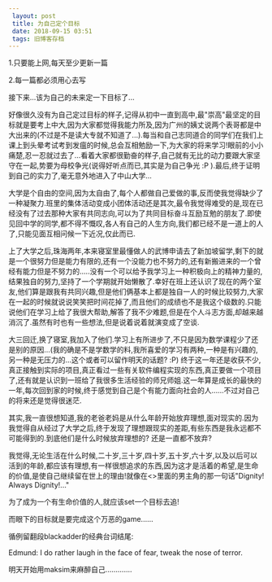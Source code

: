 ```yaml
---
 layout: post
 title: 为自己定个目标
 date: 2018-09-15 03:51
 tags: 旧博客存档
---
```

1.只要能上网,每天至少更新一篇

2.每一篇都必须用心去写



接下来...该为自己的未来定一下目标了...



好像很久没有为自己定过目标的样子,记得从初中一直到高中,最"崇高"最坚定的目标就是要考上中大,因为大家都觉得我能力所及,因为广州的姨丈说两个表哥都是中大出来的(不过是不是读大专就不知道了...).每当和自己志同道合的同学们在我们上课上到头晕考试考到发瘟的时候,总会互相勉励一下,为大家的将来学习!眼前的小小痛楚,忍一忍就过去了...看着大家都很勤奋的样子,自己就有无比的动力要跟大家坚守在一起,势要为母校争光(说得好听点而已,其实是为自己争光
:P ).最后,终于证明到自己的实力了,毫无意外地进入了中山大学...



大学是个自由的空间,因为太自由了,每个人都做自己爱做的事,反而使我觉得缺少了一种凝聚力.班里的集体活动变成小团体活动还是其次,最令我觉得难受的是,现在已经没有了过去那种大家有共同志向,可以为了共同目标奋斗互励互勉的朋友了.即使见回中学的同学,都不得不慨叹,各人有自己的人生方向,我们都已经不是一道上的人了,只能见面互相问候一下近况,仅此而已.



上了大学之后,珠海两年,本来寝室里最懂做人的武博申请去了新加坡留学,剩下的就是一个很努力但是能力有限的,还有一个没能力也不努力的,还有新搬进来的一个曾经有能力但是不努力的.....没有一个可以给予我学习上一种积极向上的精神力量的,结果独自的努力,坚持了一个学期就开始懒散了.幸好在班上还认识了现在的两个室友,他们算是跟我有共同兴趣,但是他们俩基本上都是独自一人的时候比较努力,大家在一起的时候就说说笑笑把时间花掉了,而且他们的成绩也不是我这个级数的.只能说他们在学习上给了我很大帮助,解答了我不少难题,但是在个人斗志方面,却越来越消沉了.虽然有时也有一些想法,但是说着说着就演变成了空谈.



大三回迁,换了寝室,我加入了他们.学习上有所进步了,不只是因为数学课程少了还是别的原因...(我的确是不是学数学的料,我所喜爱的学习有两种,一种是有兴趣的,另一种是无压力的...这个或者可以留作明天的话题?
:P)
终于这一年还是收获不少,真正接触到实际的项目,真正看过一些有关软件编程实现的东西,真正要做一个项目了,还有就是认识到一班给了我很多生活经验的师兄师姐.这一年算是成长的最快的一年,每次回到家的时候,终于感觉到自己是个有能力面向社会的人......不过对自己的将来还是觉得很迷茫.



其实,我一直很想知道,我的老爸老妈是从什么年龄开始放弃理想,面对现实的.因为我觉得自从经过了大学之后,终于发现了理想跟现实的差距,有些东西是我永远都不可能得到的.到底他们是什么时候放弃理想的?
还是一直都不放弃?



我觉得,无论生活在什么时候,二十岁,三十岁,四十岁,五十岁,六十岁,以及以后可以活到的年龄,都应该有理想,有一样很想追求的东西,因为这才是活着的希望,是生命的价值,是使自己继续留在世上的理由!就像在<>里面的男主角的那一句话"Dignity!
Always Dignity!..."



为了成为一个有生命价值的人,就应该set一个目标去追!

而眼下的目标就是要完成这个万恶的game......



循例留翻段blackadder的经典台词结尾:

Edmund:  I do rather laugh in the face of fear, tweak the nose of terror.



明天开始用maksim来麻醉自己.............



